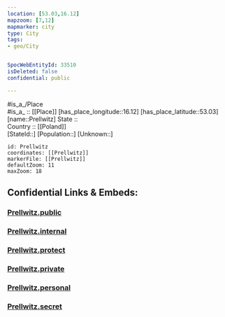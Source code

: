 ```yaml
---
location: [53.03,16.12] 
mapzoom: [7,12] 
mapmarker: city 
type: City
tags:
- geo/City


SpocWebEntityId: 33510
isDeleted: false
confidential: public

---
```

#is_a_/Place  
#is_a_ :: [[Place]] 
[has_place_longitude::16.12] 
[has_place_latitude::53.03] 
[name::Prellwitz] 
State ::  
Country :: [[Poland]]  
[StateId::] 
[Population::] 
[Unknown::] 


```leaflet
id: Prellwitz
coordinates: [[Prellwitz]] 
markerFile: [[Prellwitz]] 
defaultZoom: 11 
maxZoom: 18
```


## Confidential Links & Embeds: 

### [Prellwitz.public](/_public/\Earth\Continent\Europe\Europe~East\Poland\Provinces~Poland\West_Pomeranian\CityPrellwitz.public.md) 

### [Prellwitz.internal](/_internal/\Earth\Continent\Europe\Europe~East\Poland\Provinces~Poland\West_Pomeranian\CityPrellwitz.internal.md) 

### [Prellwitz.protect](/_protect/\Earth\Continent\Europe\Europe~East\Poland\Provinces~Poland\West_Pomeranian\CityPrellwitz.protect.md) 

### [Prellwitz.private](/_private/\Earth\Continent\Europe\Europe~East\Poland\Provinces~Poland\West_Pomeranian\CityPrellwitz.private.md) 

### [Prellwitz.personal](/_personal/\Earth\Continent\Europe\Europe~East\Poland\Provinces~Poland\West_Pomeranian\CityPrellwitz.personal.md) 

### [Prellwitz.secret](/_secret/\Earth\Continent\Europe\Europe~East\Poland\Provinces~Poland\West_Pomeranian\CityPrellwitz.secret.md)

